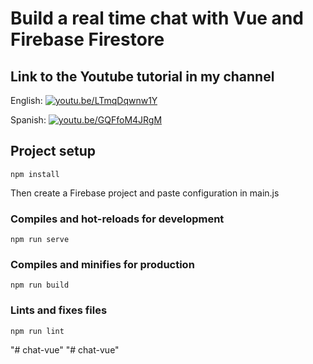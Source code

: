 # Build a real time chat with Vue and Firebase Firestore

## Link to the Youtube tutorial in my channel
English: [![youtu.be/LTmqDqwnw1Y](https://img.youtube.com/vi/LTmqDqwnw1Y/0.jpg)](https://www.youtube.com/watch?v=LTmqDqwnw1Y)

Spanish: [![youtu.be/GQFfoM4JRgM](https://img.youtube.com/vi/GQFfoM4JRgM/0.jpg)](https://www.youtube.com/watch?v=GQFfoM4JRgM)


## Project setup
```
npm install
```
Then create a Firebase project and paste configuration in main.js

### Compiles and hot-reloads for development
```
npm run serve
```

### Compiles and minifies for production
```
npm run build
```

### Lints and fixes files
```
npm run lint
```
"# chat-vue" 
"# chat-vue" 
